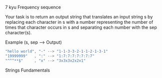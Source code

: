 
7 kyu
Frequency sequence


Your task is to return an output string that translates an input string s by replacing each character in s with a number representing the number of times that character occurs in s and separating each number with the sep character(s).

Example (s, sep --> Output)
```rust
"hello world", "-" --> "1-1-3-3-2-1-1-2-1-3-1"
"19999999"   , ":" --> "1:7:7:7:7:7:7:7"
"^^^**$"     , "x" --> "3x3x3x2x2x1"
```

Strings
Fundamentals

